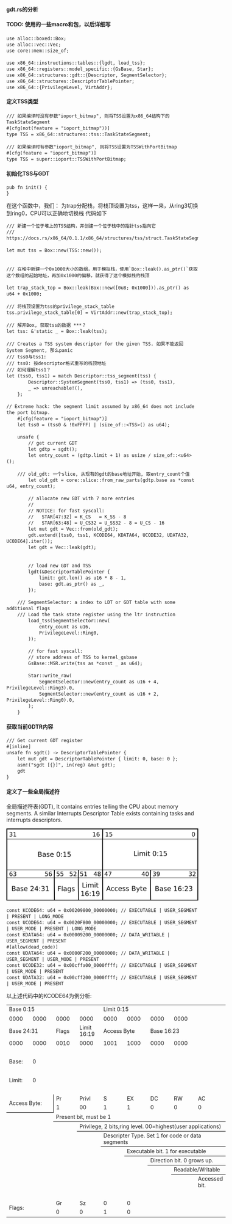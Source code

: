 #### gdt.rs的分析
#### TODO: 使用的一些macro和包，以后详细写
```
use alloc::boxed::Box;
use alloc::vec::Vec;
use core::mem::size_of;

use x86_64::instructions::tables::{lgdt, load_tss};
use x86_64::registers::model_specific::{GsBase, Star};
use x86_64::structures::gdt::{Descriptor, SegmentSelector};
use x86_64::structures::DescriptorTablePointer;
use x86_64::{PrivilegeLevel, VirtAddr};
```

#### 定义TSS类型
```
/// 如果编译时没有参数"ioport_bitmap", 则将TSS设置为x86_64结构下的TaskStateSegment
#[cfg(not(feature = "ioport_bitmap"))]
type TSS = x86_64::structures::tss::TaskStateSegment;

/// 如果编译时有参数"ioport_bitmap", 则将TSS设置为TSSWithPortBitmap
#[cfg(feature = "ioport_bitmap")]
type TSS = super::ioport::TSSWithPortBitmap;
```

#### 初始化TSS与GDT
```
pub fn init() {
}
```
在这个函数中，我们：
为trap分配栈，将栈顶设置为tss，这样一来，从ring3切换到ring0，CPU可以正确地切换栈
代码如下
```
/// 新建一个位于堆上的TSS结构，并创建一个位于栈中的指针tss指向它
/// https://docs.rs/x86_64/0.1.1/x86_64/structures/tss/struct.TaskStateSegment.html

let mut tss = Box::new(TSS::new());


/// 在堆中新建一个0x1000大小的数组，用于模拟栈，使用`Box::leak().as_ptr()`获取这个数组的起始地址，再加0x1000的偏移，就获得了这个模拟栈的栈顶

let trap_stack_top = Box::leak(Box::new([0u8; 0x1000])).as_ptr() as u64 + 0x1000;

/// 将栈顶设置为tss的privilege_stack_table
tss.privilege_stack_table[0] = VirtAddr::new(trap_stack_top);

/// 解开Box, 获取tss的数据 ***？
let tss: &'static _ = Box::leak(tss);

/// Creates a TSS system descriptor for the given TSS. 如果不能返回System Segment, 那么panic
/// tss0与tss1:
/// tss0: 按descriptor格式重写的栈顶地址
/// 如何理解tss1？
let (tss0, tss1) = match Descriptor::tss_segment(tss) {
        Descriptor::SystemSegment(tss0, tss1) => (tss0, tss1),
        _ => unreachable!(),
    };

// Extreme hack: the segment limit assumed by x86_64 does not include the port bitmap.
    #[cfg(feature = "ioport_bitmap")]
    let tss0 = (tss0 & !0xFFFF) | (size_of::<TSS>() as u64);

    unsafe {
        // get current GDT
        let gdtp = sgdt();
        let entry_count = (gdtp.limit + 1) as usize / size_of::<u64>();

    /// old_gdt: 一个slice, 从现有的gdt的base地址开始, 取entry_count个值
        let old_gdt = core::slice::from_raw_parts(gdtp.base as *const u64, entry_count);

        // allocate new GDT with 7 more entries
        //
        // NOTICE: for fast syscall:
        //   STAR[47:32] = K_CS   = K_SS - 8
        //   STAR[63:48] = U_CS32 = U_SS32 - 8 = U_CS - 16
        let mut gdt = Vec::from(old_gdt);
        gdt.extend([tss0, tss1, KCODE64, KDATA64, UCODE32, UDATA32, UCODE64].iter());
        let gdt = Vec::leak(gdt);


        // load new GDT and TSS
        lgdt(&DescriptorTablePointer {
            limit: gdt.len() as u16 * 8 - 1,
            base: gdt.as_ptr() as _,
        });

    /// SegmentSelector: a index to LDT or GDT table with some additional flags
    /// Load the task state register using the ltr instruction
        load_tss(SegmentSelector::new(
            entry_count as u16,
            PrivilegeLevel::Ring0,
        ));

        // for fast syscall:
        // store address of TSS to kernel_gsbase
        GsBase::MSR.write(tss as *const _ as u64);

        Star::write_raw(
            SegmentSelector::new(entry_count as u16 + 4, PrivilegeLevel::Ring3).0,
            SegmentSelector::new(entry_count as u16 + 2, PrivilegeLevel::Ring0).0,
        );
    }

```


#### 获取当前GDTR内容
```
/// Get current GDT register
#[inline]
unsafe fn sgdt() -> DescriptorTablePointer {
    let mut gdt = DescriptorTablePointer { limit: 0, base: 0 };
    asm!("sgdt [{}]", in(reg) &mut gdt);
    gdt
}
```


#### 定义了一些全局描述符
全局描述符表(GDT), It contains entries telling the CPU about memory segments. A similar Interrupts Descriptor Table exists containing tasks and interrupts descriptors.

![GDT_Entry](/docs/riscv_doc/GDT_Entry.png)
```
const KCODE64: u64 = 0x00209800_00000000; // EXECUTABLE | USER_SEGMENT | PRESENT | LONG_MODE
const UCODE64: u64 = 0x0020F800_00000000; // EXECUTABLE | USER_SEGMENT | USER_MODE | PRESENT | LONG_MODE
const KDATA64: u64 = 0x00009200_00000000; // DATA_WRITABLE | USER_SEGMENT | PRESENT
#[allow(dead_code)]
const UDATA64: u64 = 0x0000F200_00000000; // DATA_WRITABLE | USER_SEGMENT | USER_MODE | PRESENT
const UCODE32: u64 = 0x00cffa00_0000ffff; // EXECUTABLE | USER_SEGMENT | USER_MODE | PRESENT
const UDATA32: u64 = 0x00cff200_0000ffff; // EXECUTABLE | USER_SEGMENT | USER_MODE | PRESENT
```
以上述代码中的KCODE64为例分析:
<table border=0 cellpadding=0 cellspacing=0 width=576 style='border-collapse:
 collapse;table-layout:fixed;width:432pt'>
 <col width=64 span=9 style='width:48pt'>
 <tr height=19 style='height:14.4pt'>
  <td colspan=4 height=19 class=xl68 width=256 style='height:14.4pt;width:192pt'>Base
  0:15</td>
  <td colspan=4 class=xl69 width=256 style='border-left:none;width:192pt'>Limit
  0:15</td>
  <td width=64 style='width:48pt'></td>
 </tr>
 <tr height=19 style='height:14.4pt'>
  <td height=19 class=xl66 style='height:14.4pt;border-top:none'>0000</td>
  <td class=xl66 style='border-top:none;border-left:none'>0000</td>
  <td class=xl66 style='border-top:none;border-left:none'>0000</td>
  <td class=xl66 style='border-top:none;border-left:none'>0000</td>
  <td class=xl66 style='border-top:none;border-left:none'>0000</td>
  <td class=xl66 style='border-top:none;border-left:none'>0000</td>
  <td class=xl66 style='border-top:none;border-left:none'>0000</td>
  <td class=xl66 style='border-top:none;border-left:none'>0000</td>
  <td></td>
 </tr>
 <tr height=19 style='height:14.4pt'>
  <td colspan=2 height=19 class=xl70 style='height:14.4pt'>Base 24:31</td>
  <td class=xl66 style='border-top:none;border-left:none'>Flags</td>
  <td class=xl71 style='border-top:none;border-left:none'>Limit 16:19</td>
  <td colspan=2 class=xl72 style='border-left:none'>Access Byte</td>
  <td colspan=2 class=xl70 style='border-left:none'>Base 16:23</td>
  <td></td>
 </tr>
 <tr height=19 style='height:14.4pt'>
  <td height=19 class=xl66 style='height:14.4pt;border-top:none'>0000</td>
  <td class=xl66 style='border-top:none;border-left:none'>0000</td>
  <td class=xl67 style='border-top:none;border-left:none'>0010</td>
  <td class=xl67 style='border-top:none;border-left:none'>0000</td>
  <td class=xl67 style='border-top:none;border-left:none'>1001</td>
  <td class=xl67 style='border-top:none;border-left:none'>1000</td>
  <td class=xl66 style='border-top:none;border-left:none'>0000</td>
  <td class=xl66 style='border-top:none;border-left:none'>0000</td>
  <td></td>
 </tr>
 <tr height=19 style='height:14.4pt'>
  <td height=19 colspan=9 style='height:14.4pt;mso-ignore:colspan'></td>
 </tr>
 <tr height=19 style='height:14.4pt'>
  <td height=19 class=xl75 style='height:14.4pt'>Base:</td>
  <td class=xl74>0</td>
  <td class=xl65></td>
  <td class=xl65></td>
  <td class=xl65></td>
  <td class=xl65></td>
  <td class=xl65></td>
  <td class=xl65></td>
  <td class=xl65></td>
 </tr>
 <tr height=19 style='height:14.4pt'>
  <td height=19 class=xl73 style='height:14.4pt;border-top:none'>&nbsp;</td>
  <td class=xl100>&nbsp;</td>
  <td class=xl65></td>
  <td class=xl65></td>
  <td class=xl65></td>
  <td class=xl65></td>
  <td class=xl65></td>
  <td class=xl65></td>
  <td class=xl65></td>
 </tr>
 <tr height=19 style='height:14.4pt'>
  <td height=19 class=xl101 style='height:14.4pt'>Limit:</td>
  <td class=xl76>0</td>
  <td class=xl65></td>
  <td class=xl65></td>
  <td class=xl65></td>
  <td class=xl65></td>
  <td class=xl65></td>
  <td class=xl65></td>
  <td class=xl65></td>
 </tr>
 <tr height=19 style='height:14.4pt'>
  <td height=19 class=xl102 style='height:14.4pt;border-top:none'>&nbsp;</td>
  <td class=xl104>&nbsp;</td>
  <td class=xl65></td>
  <td class=xl65></td>
  <td class=xl65></td>
  <td class=xl65></td>
  <td class=xl65></td>
  <td class=xl65></td>
  <td class=xl65></td>
 </tr>
 <tr height=19 style='height:14.4pt'>
  <td colspan=2 rowspan=2 height=38 class=xl79 style='border-right:.5pt solid black;
  border-bottom:.5pt solid black;height:28.8pt'>Access Byte:</td>
  <td class=xl82>Pr</td>
  <td class=xl77 style='border-left:none'>Privl</td>
  <td class=xl77 style='border-left:none'>S</td>
  <td class=xl77 style='border-left:none'>EX</td>
  <td class=xl77 style='border-left:none'>DC</td>
  <td class=xl77 style='border-left:none'>RW</td>
  <td class=xl77 style='border-left:none'>AC</td>
 </tr>
 <tr height=19 style='height:14.4pt'>
  <td height=19 class=xl82 style='height:14.4pt;border-top:none'>1</td>
  <td class=xl78 style='border-top:none;border-left:none'>00</td>
  <td class=xl77 style='border-top:none;border-left:none'>1</td>
  <td class=xl77 style='border-top:none;border-left:none'>1</td>
  <td class=xl77 style='border-top:none;border-left:none'>0</td>
  <td class=xl77 style='border-top:none;border-left:none'>0</td>
  <td class=xl77 style='border-top:none;border-left:none'>0</td>
 </tr>
 <tr height=19 style='height:14.4pt'>
  <td height=19 class=xl83 style='height:14.4pt'>&nbsp;</td>
  <td class=xl84>&nbsp;</td>
  <td colspan=7 class=xl89 style='border-bottom:.5pt solid black;border-left:
  none'>Present bit, must be 1</td>
 </tr>
 <tr height=19 style='height:14.4pt'>
  <td height=19 class=xl85 style='height:14.4pt'>&nbsp;</td>
  <td class=xl65></td>
  <td class=xl90 style='border-top:none'>&nbsp;</td>
  <td colspan=6 class=xl91 style='border-bottom:.5pt solid black'>Privilege, 2
  bits,ring level. 00=highest(user applications)</td>
 </tr>
 <tr height=19 style='height:14.4pt'>
  <td height=19 class=xl85 style='height:14.4pt'>&nbsp;</td>
  <td></td>
  <td class=xl92>&nbsp;</td>
  <td class=xl93 style='border-top:none'>&nbsp;</td>
  <td colspan=5 class=xl91 style='border-bottom:.5pt solid black'>Descripter
  Type. Set 1 for code or data segments</td>
 </tr>
 <tr height=19 style='height:14.4pt'>
  <td height=19 class=xl85 style='height:14.4pt'>&nbsp;</td>
  <td></td>
  <td class=xl92>&nbsp;</td>
  <td class=xl94></td>
  <td class=xl93 style='border-top:none'>&nbsp;</td>
  <td colspan=4 class=xl91 style='border-bottom:.5pt solid black'>Executable
  bit. 1 for executable</td>
 </tr>
 <tr height=19 style='height:14.4pt'>
  <td height=19 class=xl85 style='height:14.4pt'>&nbsp;</td>
  <td></td>
  <td class=xl92>&nbsp;</td>
  <td class=xl94></td>
  <td class=xl94></td>
  <td class=xl93 style='border-top:none'>&nbsp;</td>
  <td colspan=3 class=xl91 style='border-bottom:.5pt solid black'>Direction
  bit. 0 grows up.</td>
 </tr>
 <tr height=19 style='height:14.4pt'>
  <td height=19 class=xl85 style='height:14.4pt'>&nbsp;</td>
  <td></td>
  <td class=xl92>&nbsp;</td>
  <td class=xl94></td>
  <td class=xl94></td>
  <td class=xl94></td>
  <td class=xl93 style='border-top:none'>&nbsp;</td>
  <td colspan=2 class=xl91 style='border-bottom:.5pt solid black'>Readable/Writable</td>
 </tr>
 <tr height=19 style='height:14.4pt'>
  <td height=19 class=xl86 style='height:14.4pt'>&nbsp;</td>
  <td></td>
  <td class=xl95>&nbsp;</td>
  <td class=xl96>&nbsp;</td>
  <td class=xl96>&nbsp;</td>
  <td class=xl96>&nbsp;</td>
  <td class=xl96>&nbsp;</td>
  <td class=xl97 style='border-top:none'>&nbsp;</td>
  <td class=xl98 style='border-top:none'>Accessed bit.</td>
 </tr>
 <tr height=19 style='height:14.4pt'>
  <td height=19 class=xl86 style='height:14.4pt'>&nbsp;</td>
  <td class=xl107>&nbsp;</td>
  <td class=xl96>&nbsp;</td>
  <td class=xl96>&nbsp;</td>
  <td class=xl96>&nbsp;</td>
  <td class=xl96>&nbsp;</td>
  <td class=xl94></td>
  <td class=xl94></td>
  <td class=xl105></td>
 </tr>
 <tr height=19 style='height:14.4pt'>
  <td colspan=2 rowspan=2 height=38 class=xl99 style='height:28.8pt'>Flags:</td>
  <td class=xl88 style='border-top:none;border-left:none'>Gr</td>
  <td class=xl88 style='border-top:none;border-left:none'>Sz</td>
  <td class=xl88 style='border-top:none;border-left:none'>0</td>
  <td class=xl88 style='border-top:none;border-left:none'>0</td>
  <td colspan=3 style='mso-ignore:colspan'></td>
 </tr>
 <tr height=19 style='height:14.4pt'>
  <td height=19 class=xl99 style='height:14.4pt;border-top:none;border-left:
  none'>0</td>
  <td class=xl99 style='border-top:none;border-left:none'>0</td>
  <td class=xl99 style='border-top:none;border-left:none'>1</td>
  <td class=xl99 style='border-top:none;border-left:none'>0</td>
  <td colspan=3 style='mso-ignore:colspan'></td>
 </tr>
 <![if supportMisalignedColumns]>
 <tr height=0 style='display:none'>
  <td width=64 style='width:48pt'></td>
  <td width=64 style='width:48pt'></td>
  <td width=64 style='width:48pt'></td>
  <td width=64 style='width:48pt'></td>
  <td width=64 style='width:48pt'></td>
  <td width=64 style='width:48pt'></td>
  <td width=64 style='width:48pt'></td>
  <td width=64 style='width:48pt'></td>
  <td width=64 style='width:48pt'></td>
 </tr>
 <![endif]>
</table>